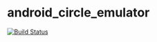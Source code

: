 # android_circle_emulator
[![Build Status](https://circleci.com/gh/luoqii/android_circle_emulator.svg?style=shield&circle-token=:circle-token)](https://circleci.com/gh/luoqii/android_circle_emulator)
